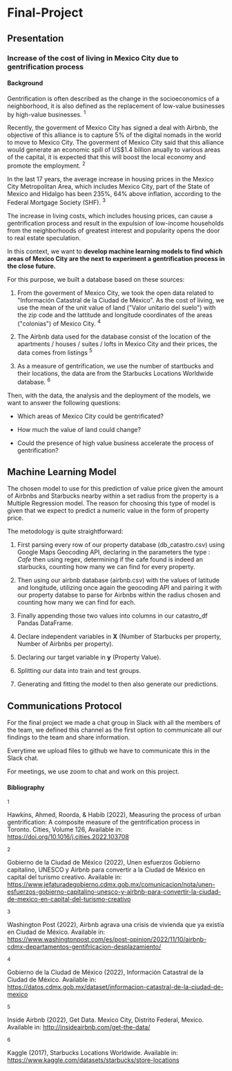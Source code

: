 # Final-Project

## Presentation

### Increase of the cost of living in Mexico City due to gentrification process

#### Background

Gentrification is often described as the change in the socioeconomics of a neighborhood, it is also defined as the replacement of low-value businesses by high-value businesses. <sup> 1 <sup> 

Recently, the goverment of Mexico City has signed a deal with Airbnb, the objective of this alliance is to capture 5% of the digital nomads in the world to move to Mexico City. The goverment of Mexico City said that this alliance would generate an economic spill of US$1.4 billion anually to various areas of the capital, it is expected that this will boost the local economy and promote the employment. <sup> 2 <sup>

In the last 17 years, the average increase in housing prices in the Mexico City Metropolitan Area, which includes Mexico City, part of the State of Mexico and Hidalgo has been 235%, 64% above inflation, according to the Federal Mortgage Society (SHF). <sup> 3 <sup>

The increase in living costs, which includes housing prices, can cause a gentrification process and result in the expulsion of low-income households from the neighborhoods of greatest interest and popularity opens the door to real estate speculation.

In this context, we want to **develop machine learning models to find which areas of Mexico City are the next to experiment a gentrification process in the close future.**

For this purpose, we built a database based on these sources:

1. From the goverment of Mexico City, we took the open data related to "Información Catastral de la Ciudad de México". As the cost of living, we use the mean of the unit value of land ("Valor unitario del suelo") with the zip code and the lattitude and longitude coordinates of the areas ("colonias") of Mexico City. <sup> 4 <sup>

2. The Airbnb data used for the database consist of the location of the apartments / houses / suites / lofts in Mexico City and their prices, the data comes from listings <sup> 5 <sup>

3. As a measure of gentrification, we use the number of startbucks and their locations, the data are from the Starbucks Locations Worldwide database. <sup> 6 <sup>

Then, with the data, the analysis and the deployment of the models, we want to answer the following questions:

- Which areas of Mexico City could be gentrificated?

- How much the value of land could change?

- Could the presence of high value business accelerate the process of gentrification?

## Machine Learning Model

The chosen model to use for this prediction of value price given the amount of Airbnbs and Starbucks nearby within a set radius from the property is a Multiple Regression model. The reason for choosing this type of model is given that we expect to predict a numeric value in the form of property price.

The metodology is quite straightforward:
1. First parsing every row of our property database (db_catastro.csv) using Google Maps Geocoding API, declaring in the parameters the type : *Cafe* then using regex, determining if the cafe found is indeed an starbucks, counting how many we can find for every property.

2. Then using our airbnb database (airbnb.csv) with the values of latitude and longitude, utilizing once again the geocoding API and pairing it with our property databse to parse for Airbnbs within the radius chosen and counting how many we can find for each.

3. Finally appending those two values into columns in our catastro_df Pandas DataFrame.

4. Declare independent variables in **X** (Number of Starbucks per property, Number of Airbnbs per property).

5. Declaring our target variable in **y** (Property Value).

6. Splitting our data into train and test groups.

7. Generating and fitting the model to then also generate our predictions.


## Communications Protocol

For the final project we made a chat group in Slack with all the members of the team, we defined this channel as the first option to communicate all our findings to the team and share information.

Everytime we upload files to github we have to communicate this in the Slack chat.

For meetings, we use zoom to chat and work on this project.

 #### Bibliography
 
<sup> 1 <sup>     

Hawkins, Ahmed, Roorda, & Habib (2022), Measuring the process of urban gentrification: A composite measure of the gentrification process in Toronto. Cities, Volume 126, Available in: https://doi.org/10.1016/j.cities.2022.103708 

<sup> 2 <sup> 

Gobierno de la Ciudad de México (2022), Unen esfuerzos Gobierno capitalino, UNESCO y Airbnb para convertir a la Ciudad de México en capital del turismo creativo. Available in: https://www.jefaturadegobierno.cdmx.gob.mx/comunicacion/nota/unen-esfuerzos-gobierno-capitalino-unesco-y-airbnb-para-convertir-la-ciudad-de-mexico-en-capital-del-turismo-creativo

<sup> 3 <sup>

Washington Post (2022), Airbnb agrava una crisis de vivienda que ya existía en Ciudad de México. Available in: https://www.washingtonpost.com/es/post-opinion/2022/11/10/airbnb-cdmx-departamentos-gentifricacion-desplazamiento/ 

<sup> 4 <sup>
 
 Gobierno de la Ciudad de México (2022), Información Catastral de la Ciudad de México. Available in: https://datos.cdmx.gob.mx/dataset/informacion-catastral-de-la-ciudad-de-mexico

<sup> 5 <sup>

Inside Airbnb (2022), Get Data. Mexico City, Distrito Federal, Mexico. Available in: http://insideairbnb.com/get-the-data/
 
<sup> 6 <sup>

Kaggle (2017), Starbucks Locations Worldwide. Available in: https://www.kaggle.com/datasets/starbucks/store-locations
